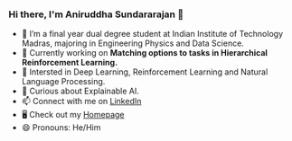 ### Hi there, I'm Aniruddha Sundararajan 👋

- 🌱 I’m a final year dual degree student at Indian Institute of Technology Madras, majoring in Engineering Physics and Data Science.
- 🔭 Currently working on **Matching options to tasks in Hierarchical Reinforcement Learning.**
- 🔎 Intersted in Deep Learning, Reinforcement Learning and Natural Language Processing.
- 🤔 Curious about Explainable AI.
- 📫 Connect with me on [LinkedIn](https://www.linkedin.com/in/aniruddha-sundararajan/)
- 🖥️ Check out my [Homepage](https://s-aniruddha.github.io/)
- 😄 Pronouns: He/Him

<!--
**s-aniruddha/s-aniruddha** is a ✨ _special_ ✨ repository because its `README.md` (this file) appears on your GitHub profile.

Here are some ideas to get you started:


- 🌱 I’m a final year dual degree student at IIT Madras, majoring in Engineering Physics and Data Science.
- 🔭 I’m currently working on Matching options to tasks in Hierarchical Reinforcement Learning.
- 💬 Ask me about ...
- 📫 How to reach me: ...
- 😄 Pronouns: He/Him
- ⚡ Fun fact: ...
--> 
